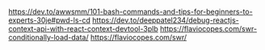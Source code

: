 https://dev.to/awwsmm/101-bash-commands-and-tips-for-beginners-to-experts-30je#pwd-ls-cd
https://dev.to/deeppatel234/debug-reactjs-context-api-with-react-context-devtool-3plb
https://flaviocopes.com/swr-conditionally-load-data/
https://flaviocopes.com/swr/
